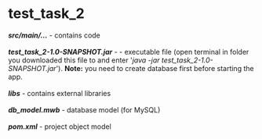 # test_task_2

***src/main/...*** - contains code   <br /><br />
***test_task_2-1.0-SNAPSHOT.jar*** - - executable file (open terminal in folder you downloaded this file to and enter '*java -jar test_task_2-1.0-SNAPSHOT.jar*'). **Note:** you need to create database first before starting the app. <br /><br />
***libs*** - contains external libraries  <br /><br />
***db_model.mwb*** - database model (for MySQL) <br /><br />
***pom.xml*** - project object model <br /><br />